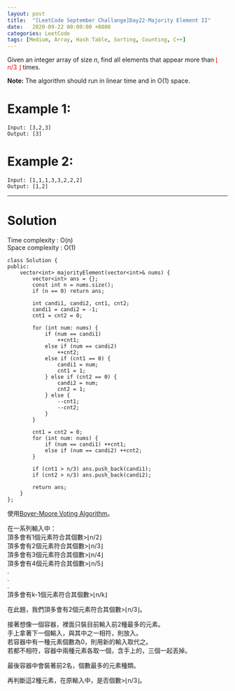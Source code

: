 ```yaml
---
layout: post
title:  "[LeetCode September Challange]Day22-Majority Element II"
date:   2020-09-22 00:00:00 +0800
categories: LeetCode
tags: [Medium, Array, Hash Table, Sorting, Counting, C++]
---
```

Given an integer array of size *n*, find all elements that appear more than <font color="red">⌊ n/3 ⌋</font> times.  

**Note:** The algorithm should run in linear time and in O(1) space.  

# Example 1:  
	Input: [3,2,3]
	Output: [3]

# Example 2:  
	Input: [1,1,1,3,3,2,2,2]
	Output: [1,2]

______________________  

# Solution

Time complexity : O(n)  
Space complexity : O(1)  

	class Solution {
	public:
	    vector<int> majorityElement(vector<int>& nums) {
	        vector<int> ans = {};
	        const int n = nums.size();
	        if (n == 0) return ans;
	        
	        int candi1, candi2, cnt1, cnt2;
	        candi1 = candi2 = -1;
	        cnt1 = cnt2 = 0;
	        
	        for (int num: nums) {
	            if (num == candi1)
	                ++cnt1;
	            else if (num == candi2)
	                ++cnt2;
	            else if (cnt1 == 0) {
	                candi1 = num;
	                cnt1 = 1;
	            } else if (cnt2 == 0) {
	                candi2 = num;
	                cnt2 = 1;
	            } else {
	                --cnt1;
	                --cnt2;
	            }
	        }
	        
	        cnt1 = cnt2 = 0;
	        for (int num: nums) {
	            if (num == candi1) ++cnt1;
	            else if (num == candi2) ++cnt2;
	        }
	        
	        if (cnt1 > n/3) ans.push_back(candi1);
	        if (cnt2 > n/3) ans.push_back(candi2);
	        
	        return ans;
	    }
	};

使用[Boyer-Moore Voting Algorithm](https://zh.wikipedia.org/wiki/多数投票算法)。  

在一系列輸入中：  
頂多會有1個元素符合其個數>⌊n/2⌋  
頂多會有2個元素符合其個數>⌊n/3⌋  
頂多會有3個元素符合其個數>⌊n/4⌋  
頂多會有4個元素符合其個數>⌊n/5⌋  
.  
.  
.  
頂多會有k-1個元素符合其個數>⌊n/k⌋  

在此題，我們頂多會有2個元素符合其個數>⌊n/3⌋。  

接著想像一個容器，裡面只裝目前輸入前2種最多的元素。  
手上拿著下一個輸入，與其中之一相符，則放入。  
若容器中有一種元素個數為0，則用新的輸入取代之。  
若都不相符，容器中兩種元素各取一個，含手上的，三個一起丟掉。  

最後容器中會裝著前2名，個數最多的元素種類。  

再判斷這2種元素，在原輸入中，是否個數>⌊n/3⌋。  